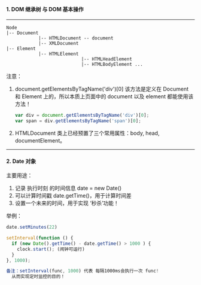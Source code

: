 #### 1. DOM 继承树 与 DOM 基本操作

-----

```
Node
|-- Document
			|-- HTMLDocument -- document
			|-- XMLDocument
|-- Element
			|-- HTMLElement
							|-- HTMLHeadElement
							|-- HTMLBodyElement ...
```

注意：

1. document.getElementsByTagName('div')[0] 该方法是定义在 Document 和 Element 上的，所以本质上页面中的 document 以及 element 都能使用该方法！

   ```js
   var div = document.getElementsByTagName('div')[0];
   var span = div.getElementsByTagName('span')[0];
   ```

2. HTMLDocument 类上已经预置了三个常用属性：body, head, documentElement。

-----

#### 2. Date 对象

主要用途：

1. 记录 执行时刻 的时间信息 date = new Date()
2. 可以计算时间戳 date.getTime()，用于计算时间差
3. 设置一个未来的时间，用于实现 ‘秒杀’功能！

举例：

```js
date.setMinutes(22)

setInterval(function () {
  if (new Date().getTime() - date.getTime() > 1000 ) {
    clock.start(); (闹钟可运行)
  }
}, 1000);

备注：setInterval(func, 1000) 代表 每隔1000ms会执行一次 func!
  从而实现定时监控的目的！
```

